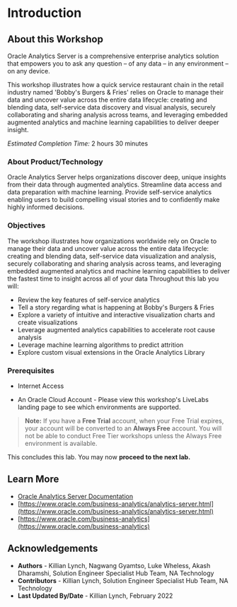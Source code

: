 # Introduction

## About this Workshop
Oracle Analytics Server is a comprehensive enterprise analytics solution that empowers you to ask any question – of any data – in any environment – on any device.

This workshop illustrates how a quick service restaurant chain in the retail industry named 'Bobby's Burgers & Fries' relies on Oracle to manage their data and uncover value across the entire data lifecycle: creating and blending data, self-service data discovery and visual analysis, securely collaborating and sharing analysis across teams, and leveraging embedded augmented analytics and machine learning capabilities to deliver deeper insight.

*Estimated Completion Time:* 2 hours 30 minutes

### About Product/Technology
Oracle Analytics Server helps organizations discover deep, unique insights from their data through augmented analytics. Streamline data access and data preparation with machine learning. Provide self-service analytics enabling users to build compelling visual stories and to confidently make highly informed decisions.

  [](youtube:Dk9vLite0MA)

### Objectives
The workshop illustrates how organizations worldwide rely on Oracle to manage their data and uncover value across the entire data lifecycle: creating and blending data, self-service data visualization and analysis, securely collaborating and sharing analysis across teams, and leveraging embedded augmented analytics and machine learning capabilities to deliver the fastest time to insight across all of your data
Throughout this lab you will:
  -	Review the key features of self-service analytics
  -	Tell a story regarding what is happening at Bobby's Burgers & Fries
  -	Explore a variety of intuitive and interactive visualization charts and create visualizations
  -	Leverage augmented analytics capabilities to accelerate root cause analysis
  -	Leverage machine learning algorithms to predict attrition
  -	Explore custom visual extensions in the Oracle Analytics Library


### Prerequisites
-	Internet Access
* An Oracle Cloud Account - Please view this workshop's LiveLabs landing page to see which environments are supported. 
>**Note:** If you have a **Free Trial** account, when your Free Trial expires, your account will be converted to an **Always Free** account. You will not be able to conduct Free Tier workshops unless the Always Free environment is available.



This concludes this lab. You may now **proceed to the next lab.**

## Learn More
* [Oracle Analytics Server Documentation](https://docs.oracle.com/en/middleware/bi/analytics-server/index.html)
* [https://www.oracle.com/business-analytics/analytics-server.html](https://www.oracle.com/business-analytics/analytics-server.html)
* [https://www.oracle.com/business-analytics](https://www.oracle.com/business-analytics)

## Acknowledgements
* **Authors** - Killian Lynch, Nagwang Gyamtso, Luke Wheless, Akash Dharamshi, Solution Engineer Specialist Hub Team, NA Technology
* **Contributors** - Killian Lynch, Solution Engineer Specialist Hub Team, NA Technology
* **Last Updated By/Date** - Killian Lynch, February 2022
